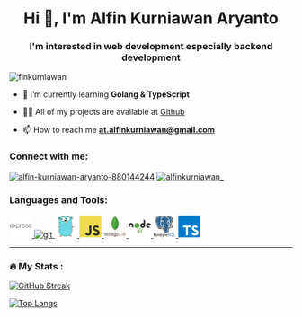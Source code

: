 <h1 align="center">Hi 👋, I'm Alfin Kurniawan Aryanto</h1>
<h3 align="center">I'm interested in web development especially backend development</h3>

<p align="left"> <img src="https://komarev.com/ghpvc/?username=finkurniawan&label=Profile%20views&color=0e75b6&style=flat" alt="finkurniawan" /> </p>

- 🌱 I’m currently learning **Golang & TypeScript**

- 👨‍💻 All of my projects are available at [Github](Github)

- 📫 How to reach me **at.alfinkurniawan@gmail.com**

<h3 align="left">Connect with me:</h3>
<p align="left">
<a href="https://www.linkedin.com/in/alfin-kurniawan-aryanto/" target="blank"><img align="center" src="https://raw.githubusercontent.com/rahuldkjain/github-profile-readme-generator/master/src/images/icons/Social/linked-in-alt.svg" alt="alfin-kurniawan-aryanto-880144244" height="30" width="40" /></a>
<a href="https://instagram.com/alfinkurniawan_" target="blank"><img align="center" src="https://raw.githubusercontent.com/rahuldkjain/github-profile-readme-generator/master/src/images/icons/Social/instagram.svg" alt="alfinkurniawan_" height="30" width="40" /></a>
</p>

<h3 align="left">Languages and Tools:</h3>
<p align="left"> <a href="https://expressjs.com" target="_blank" rel="noreferrer"> <img src="https://raw.githubusercontent.com/devicons/devicon/master/icons/express/express-original-wordmark.svg" alt="express" width="40" height="40"/> </a> <a href="https://git-scm.com/" target="_blank" rel="noreferrer"> <img src="https://www.vectorlogo.zone/logos/git-scm/git-scm-icon.svg" alt="git" width="40" height="40"/> </a> <a href="https://golang.org" target="_blank" rel="noreferrer"> <img src="https://raw.githubusercontent.com/devicons/devicon/master/icons/go/go-original.svg" alt="go" width="40" height="40"/> </a> <a href="https://developer.mozilla.org/en-US/docs/Web/JavaScript" target="_blank" rel="noreferrer"> <img src="https://raw.githubusercontent.com/devicons/devicon/master/icons/javascript/javascript-original.svg" alt="javascript" width="40" height="40"/> </a> <a href="https://www.mongodb.com/" target="_blank" rel="noreferrer"> <img src="https://raw.githubusercontent.com/devicons/devicon/master/icons/mongodb/mongodb-original-wordmark.svg" alt="mongodb" width="40" height="40"/> </a> <a href="https://nodejs.org" target="_blank" rel="noreferrer"> <img src="https://raw.githubusercontent.com/devicons/devicon/master/icons/nodejs/nodejs-original-wordmark.svg" alt="nodejs" width="40" height="40"/> </a> <a href="https://www.postgresql.org" target="_blank" rel="noreferrer"> <img src="https://raw.githubusercontent.com/devicons/devicon/master/icons/postgresql/postgresql-original-wordmark.svg" alt="postgresql" width="40" height="40"/> </a> <a href="https://www.typescriptlang.org/" target="_blank" rel="noreferrer"> <img src="https://raw.githubusercontent.com/devicons/devicon/master/icons/typescript/typescript-original.svg" alt="typescript" width="40" height="40"/> </a> </p>


---

### :fire: My Stats :
[![GitHub Streak](https://github-readme-streak-stats.herokuapp.com?user=finkurniawan&theme=merko&date_format=j%20M%5B%20Y%5D)](https://git.io/streak-stats)

[![Top Langs](https://github-readme-stats.vercel.app/api/top-langs/?username=finkurniawan&layout=compact&theme=vision-friendly-dark)](https://github.com/anuraghazra/github-readme-stats)
